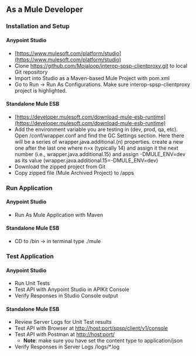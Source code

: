 ## As a Mule Developer ##

### Installation and Setup

#### Anypoint Studio
* [https://www.mulesoft.com/platform/studio](https://www.mulesoft.com/platform/studio)
* Clone https://github.com/Mojaloop/interop-spsp-clientproxy.git to local Git repository
* Import into Studio as a Maven-based Mule Project with pom.xml
* Go to Run -> Run As Configurations.  Make sure interop-spsp-clientproxy project is highlighted.

#### Standalone Mule ESB
* [https://developer.mulesoft.com/download-mule-esb-runtime](https://developer.mulesoft.com/download-mule-esb-runtime)
* Add the environment variable you are testing in (dev, prod, qa, etc).  Open <Mule Installation Directory>/conf/wrapper.conf and find the GC Settings section.  Here there will be a series of wrapper.java.additional.(n) properties.  create a new one after the last one where n=x (typically 14) and assign it the next number (i.e., wrapper.java.additional.15) and assign -DMULE_ENV=dev as its value (wrapper.java.additional.15=-DMULE_ENV=dev)
* Download the zipped project from Git
* Copy zipped file (Mule Archived Project) to <Mule Installation Directory>/apps

### Run Application

#### Anypoint Studio
* Run As Mule Application with Maven

#### Standalone Mule ESB
* CD to <Mule Installation Directory>/bin -> in terminal type ./mule

### Test Application

#### Anypoint Studio
* Run Unit Tests
* Test API with Anypoint Studio in APIKit Console
* Verify Responses in Studio Console output

#### Standalone Mule ESB
* Review Server Logs for Unit Test results
* Test API with Browser at [http://<host:port>/spsp/client/v1/console](http://localhost:8081/spsp/client/v1/console/)
* Test API with Postman at [http://<host:port>/](http://localhost:8081/spsp-clientproxy/v1/<resource,args>)
  * **Note**: make sure you have set the content type to application/json 
* Verify Responses in Server Logs <Mule Installation Directory>/logs/*.log
